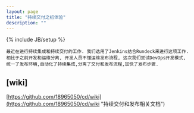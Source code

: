```yaml
---
layout: page
title: "持续交付之初体验"
description: ""
---
```

{% include JB/setup %}

    最近在进行持续集成和持续交付的工作. 我们选用了Jenkins结合Rundeck来进行这项工作. 
    相比于之前开发和运维分离, 开发人员不懂运维发布流程, 这次我们尝试DevOps开发模式,
    统一了发布环境,自动化了持续集成,分离了交付和发布流程,加快了发布步骤. 
    
## [wiki]
[https://github.com/18965050/cd/wiki](https://github.com/18965050/cd/wiki "持续交付和发布相关文档")